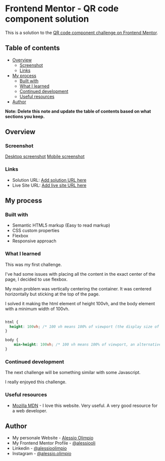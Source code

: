 # Frontend Mentor - QR code component solution

This is a solution to the [QR code component challenge on Frontend Mentor](https://www.frontendmentor.io/challenges/qr-code-component-iux_sIO_H).

## Table of contents

- [Overview](#overview)
  - [Screenshot](#screenshot)
  - [Links](#links)
- [My process](#my-process)
  - [Built with](#built-with)
  - [What I learned](#what-i-learned)
  - [Continued development](#continued-development)
  - [Useful resources](#useful-resources)
- [Author](#author)

**Note: Delete this note and update the table of contents based on what sections you keep.**

## Overview

### Screenshot

[Desktop screenshot](./screenshot/desktop-screenshot.png)
[Mobile screenshot](./screenshot/iphone-12-pro-screenshot.png)

### Links

- Solution URL: [Add solution URL here](https://your-solution-url.com)
- Live Site URL: [Add live site URL here](https://alessiooli.github.io/qr-code-component/)

## My process

### Built with

- Semantic HTML5 markup (Easy to read markup)
- CSS custom properties
- Flexbox
- Responsive approach

### What I learned

This was my first challenge.

I've had some issues with placing all the content in the exact center of the page, I decided to use flexbox. 

My main problem was vertically centering the container. It was centered horizontally but sticking at the top of the page. 

I solved it making the html element of height 100vh, and the body element with a minimum width of 100vh.

```css

html {
  height: 100vh; /* 100 vh means 100% of viewport (the display size of the device you're using). It's an alternative to width: 100% */
}

body {
    min-height: 100vh; /* 100 vh means 100% of viewport, an alternative to 100% */
}

```

### Continued development

The next challenge will be something similar with some Javascript. 

I really enjoyed this challenge.

### Useful resources

- [Mozilla MDN](https://developer.mozilla.org/en-US/docs/Web/CSS/CSS_Flexible_Box_Layout/Aligning_Items_in_a_Flex_Container) - I love this website. Very useful. A very good resource for a web developer. 


## Author

- My personale Website - [Alessio Olimpio](https://www.alessioolimpio.com)
- My Frontend Mentor Profile - [@alessiooli](https://www.frontendmentor.io/profile/yourusername)
- Linkedin - [@alessioolimpio](https://www.linkedin.com/in/alessioolimpio/)
- Instagram - [@alessio.olimpio](https://www.instagram.com/alessio.olimpio/)
